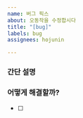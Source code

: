 ```yaml
---
name: 버그 픽스
about: 오동작을 수정합시다
title: "[bug]"
labels: bug
assignees: hojunin

---
```


### 간단 설명

### 어떻게 해결할까?
- [ ]
